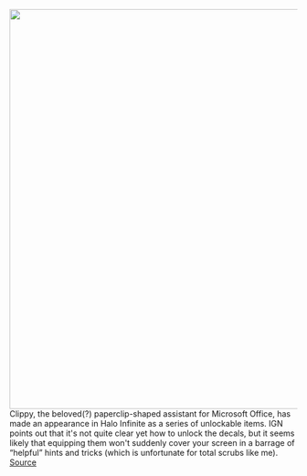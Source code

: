 <img src='https://cdn.vox-cdn.com/thumbor/QzOds56b3HJNOJzetptZgnLuAko=/0x0:3686x1965/1200x800/filters:focal(1549x689:2137x1277)/cdn.vox-cdn.com/uploads/chorus_image/image/70832160/4da049bf_6ef3_4520_9152_0f461f16b7c7.0.png' width='700px' /><br/>
Clippy, the beloved(?) paperclip-shaped assistant for Microsoft Office, has made an appearance in Halo Infinite as a series of unlockable items. IGN points out that it's not quite clear yet how to unlock the decals, but it seems likely that equipping them won't suddenly cover your screen in a barrage of “helpful” hints and tricks (which is unfortunate for total scrubs like me).
<a href='https://www.theverge.com/2022/5/4/23056969/clippy-halo-infinite-emblem-charm-unlockable'> Source <a/>